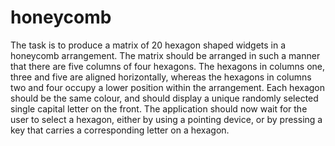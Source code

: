 # honeycomb
The task is to produce a matrix of 20 hexagon shaped widgets in a honeycomb arrangement. The matrix should be arranged in such a manner that there are five columns of four hexagons. The hexagons in columns one, three and five are aligned horizontally, whereas the hexagons in columns two and four occupy a lower position within the arrangement. Each hexagon should be the same colour, and should display a unique randomly selected single capital letter on the front. The application should now wait for the user to select a hexagon, either by using a pointing device, or by pressing a key that carries a corresponding letter on a hexagon.
